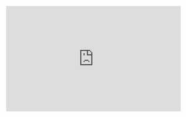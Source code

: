 <iframe src="https://onedrive.live.com/embed?cid=F833DEB6EB199B1B&amp;resid=F833DEB6EB199B1B%21760&amp;authkey=AC3LrJs1wHpZGp0&amp;em=2" width="476px" height="288px" frameborder="0">포함된 <a target="_blank" href="https://office.com">Microsoft Office</a> 문서, 제공: <a target="_blank" href="https://office.com/webapps">Office</a></iframe>
